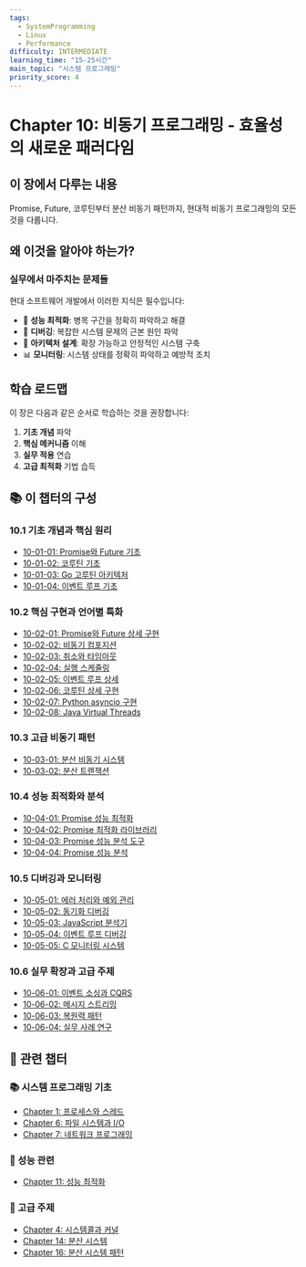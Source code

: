 ```yaml
---
tags:
  - SystemProgramming
  - Linux
  - Performance
difficulty: INTERMEDIATE
learning_time: "15-25시간"
main_topic: "시스템 프로그래밍"
priority_score: 4
---
```


# Chapter 10: 비동기 프로그래밍 - 효율성의 새로운 패러다임

## 이 장에서 다루는 내용

Promise, Future, 코루틴부터 분산 비동기 패턴까지, 현대적 비동기 프로그래밍의 모든 것을 다룹니다.

## 왜 이것을 알아야 하는가?

### 실무에서 마주치는 문제들

현대 소프트웨어 개발에서 이러한 지식은 필수입니다:

- 🚀 **성능 최적화**: 병목 구간을 정확히 파악하고 해결
- 🐛 **디버깅**: 복잡한 시스템 문제의 근본 원인 파악  
- 🔧 **아키텍처 설계**: 확장 가능하고 안정적인 시스템 구축
- 📊 **모니터링**: 시스템 상태를 정확히 파악하고 예방적 조치

## 학습 로드맵

이 장은 다음과 같은 순서로 학습하는 것을 권장합니다:

1. **기초 개념** 파악
2. **핵심 메커니즘** 이해  
3. **실무 적용** 연습
4. **고급 최적화** 기법 습득

## 📚 이 챕터의 구성

### 10.1 기초 개념과 핵심 원리

- [10-01-01: Promise와 Future 기초](./10-01-01-promise-future-basics.md)
- [10-01-02: 코루틴 기초](./10-01-02-coroutine-fundamentals.md)
- [10-01-03: Go 고루틴 아키텍처](./10-01-03-go-goroutine-architecture.md)
- [10-01-04: 이벤트 루프 기초](./10-01-04-event-loop-fundamentals.md)

### 10.2 핵심 구현과 언어별 특화

- [10-02-01: Promise와 Future 상세 구현](./10-02-01-promise-future.md)
- [10-02-02: 비동기 컴포지션](./10-02-02-async-composition.md)
- [10-02-03: 취소와 타임아웃](./10-02-03-cancellation-timeout.md)
- [10-02-04: 실행 스케줄링](./10-02-04-execution-scheduling.md)
- [10-02-05: 이벤트 루프 상세](./10-02-05-event-loop.md)
- [10-02-06: 코루틴 상세 구현](./10-02-06-coroutine.md)
- [10-02-07: Python asyncio 구현](./10-02-07-python-asyncio-implementation.md)
- [10-02-08: Java Virtual Threads](./10-02-08-java-virtual-threads.md)

### 10.3 고급 비동기 패턴

- [10-03-01: 분산 비동기 시스템](./10-03-01-distributed-async.md)
- [10-03-02: 분산 트랜잭션](./10-03-02-distributed-transactions.md)

### 10.4 성능 최적화와 분석

- [10-04-01: Promise 성능 최적화](./10-04-01-promise-performance-optimization.md)
- [10-04-02: Promise 최적화 라이브러리](./10-04-02-promise-optimization-library.md)
- [10-04-03: Promise 성능 분석 도구](./10-04-03-promise-performance-analysis-tools.md)
- [10-04-04: Promise 성능 분석](./10-04-04-promise-performance-analysis.md)

### 10.5 디버깅과 모니터링

- [10-05-01: 에러 처리와 예외 관리](./10-05-01-error-handling.md)
- [10-05-02: 동기화 디버깅](./10-05-02-synchronization-debugging.md)
- [10-05-03: JavaScript 분석기](./10-05-03-javascript-analyzer.md)
- [10-05-04: 이벤트 루프 디버깅](./10-05-04-event-loop-debugging.md)
- [10-05-05: C 모니터링 시스템](./10-05-05-c-monitoring-system.md)

### 10.6 실무 확장과 고급 주제

- [10-06-01: 이벤트 소싱과 CQRS](./10-06-01-event-sourcing-cqrs.md)
- [10-06-02: 메시지 스트리밍](./10-06-02-message-streaming.md)
- [10-06-03: 복원력 패턴](./10-06-03-resilience-patterns.md)
- [10-06-04: 실무 사례 연구](./10-06-04-production-case-study.md)

## 🔗 관련 챕터

### 📚 시스템 프로그래밍 기초

- [Chapter 1: 프로세스와 스레드](../chapter-01-process-thread/index.md)
- [Chapter 6: 파일 시스템과 I/O](../chapter-06-file-io/index.md)
- [Chapter 7: 네트워크 프로그래밍](../chapter-07-network-programming/index.md)

### 🚀 성능 관련  

- [Chapter 11: 성능 최적화](../chapter-11-performance-optimization/index.md)

### 🔧 고급 주제

- [Chapter 4: 시스템콜과 커널](../chapter-04-syscall-kernel/index.md)
- [Chapter 14: 분산 시스템](../chapter-14-distributed-systems/index.md)
- [Chapter 16: 분산 시스템 패턴](../chapter-16-distributed-system-patterns/index.md)

